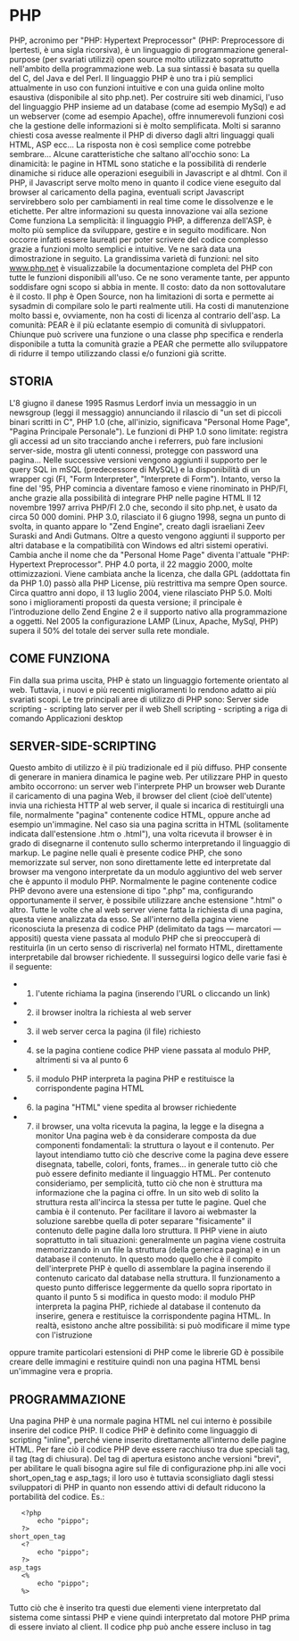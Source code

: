 # PHP

PHP, acronimo per "PHP: Hypertext Preprocessor" (PHP: Preprocessore di Ipertesti, è una sigla ricorsiva), è un linguaggio di programmazione general-purpose (per svariati utilizzi) open source molto utilizzato soprattutto nell'ambito della programmazione web. La sua sintassi è basata su quella del C, del Java e del Perl.
Il linguaggio PHP è uno tra i più semplici attualmente in uso con funzioni intuitive e con una guida online molto esaustiva (disponibile al sito php.net). Per costruire siti web dinamici, l'uso del linguaggio PHP insieme ad un database (come ad esempio MySql) e ad un webserver (come ad esempio Apache), offre innumerevoli funzioni così che la gestione delle informazioni si è molto semplificata.
Molti si saranno chiesti cosa avesse realmente il PHP di diverso dagli altri linguaggi quali HTML, ASP ecc... La risposta non è così semplice come potrebbe sembrare...
Alcune caratteristiche che saltano all'occhio sono:
La dinamicità: le pagine in HTML sono statiche e la possibilità di renderle dinamiche si riduce alle operazioni eseguibili in Javascript e al dhtml. Con il PHP, il Javascript serve molto meno in quanto il codice viene eseguito dal browser al caricamento della pagina, eventuali script Javascript servirebbero solo per cambiamenti in real time come le dissolvenze e le etichette. Per altre informazioni su questa innovazione vai alla sezione Come funziona 
La semplicità: il linguaggio PHP, a differenza dell'ASP, è molto più semplice da sviluppare, gestire e in seguito modificare. Non occorre infatti essere laureati per poter scrivere del codice complesso grazie a funzioni molto semplici e intuitive. Ve ne sarà data una dimostrazione in seguito. 
La grandissima varietà di funzioni: nel sito www.php.net è visualizzabile la documentazione completa del PHP con tutte le funzioni disponibili all'uso. Ce ne sono veramente tante, per appunto soddisfare ogni scopo si abbia in mente. 
Il costo: dato da non sottovalutare è il costo. Il php è Open Source, non ha limitazioni di sorta e permette ai sysadmin di compilare solo le parti realmente utili. Ha costi di manutenzione molto bassi e, ovviamente, non ha costi di licenza al contrario dell'asp. 
La comunità: PEAR è il più eclatante esempio di comunità di sivluppatori. Chiunque può scrivere una funzione o una classe php specifica e renderla disponibile a tutta la comunità grazie a PEAR che permette allo sviluppatore di ridurre il tempo utilizzando classi e/o funzioni già scritte. 

## STORIA
L'8 giugno il danese 1995 Rasmus Lerdorf invia un messaggio in un newsgroup (leggi il messaggio) annunciando il rilascio di "un set di piccoli binari scritti in C", PHP 1.0 (che, all'inizio, significava "Personal Home Page", "Pagina Principale Personale"). Le funzioni di PHP 1.0 sono limitate: registra gli accessi ad un sito tracciando anche i referrers, può fare inclusioni server-side, mostra gli utenti connessi, protegge con password una pagina...
Nelle successive versioni vengono aggiunti il supporto per le query SQL in mSQL (predecessore di MySQL) e la disponibilità di un wrapper cgi (FI, "Form Interpreter", "Interprete di Form"). Intanto, verso la fine del '95, PHP comincia a diventare famoso e viene rinominato in PHP/FI, anche grazie alla possibilità di integrare PHP nelle pagine HTML
Il 12 novembre 1997 arriva PHP/FI 2.0 che, secondo il sito php.net, è usato da circa 50 000 domini.
PHP 3.0, rilasciato il 6 giugno 1998, segna un punto di svolta, in quanto appare lo "Zend Engine", creato dagli israeliani Zeev Suraski and Andi Gutmans. Oltre a questo vengono aggiunti il supporto per altri database e la compatibilità con Windows ed altri sistemi operativi. Cambia anche il nome che da "Personal Home Page" diventa l'attuale "PHP: Hypertext Preprocessor".
PHP 4.0 porta, il 22 maggio 2000, molte ottimizzazioni. Viene cambiata anche la licenza, che dalla GPL (addottata fin da PHP 1.0) passò alla PHP License, più restrittiva ma sempre Open source.
Circa quattro anni dopo, il 13 luglio 2004, viene rilasciato PHP 5.0. Molti sono i miglioramenti proposti da questa versione; il principale è l'introduzione dello Zend Engine 2 e il supporto nativo alla programmazione a oggetti.
Nel 2005 la configurazione LAMP (Linux, Apache, MySql, PHP) supera il 50% del totale dei server sulla rete mondiale. 


## COME FUNZIONA

Fin dalla sua prima uscita, PHP è stato un linguaggio fortemente orientato al web. Tuttavia, i nuovi e più recenti miglioramenti lo rendono adatto ai più svariati scopi. Le tre principali aree di utilizzo di PHP sono:
Server side scripting - scripting lato server per il web 
Shell scripting - scripting a riga di comando 
Applicazioni desktop 

## SERVER-SIDE-SCRIPTING

Questo ambito di utilizzo è il più tradizionale ed il più diffuso. PHP consente di generare in maniera dinamica le pagine web. Per utilizzare PHP in questo ambito occorrono:
un server web 
l'interprete PHP 
un browser web 
Durante il caricamento di una pagina Web, il browser del client (cioè dell'utente) invia una richiesta HTTP al web server, il quale si incarica di restituirgli una file, normalmente "pagina" contenente codice HTML, oppure anche ad esempio un'immagine.
Nel caso sia una pagina scritta in HTML (solitamente indicata dall'estensione .htm o .html"), una volta ricevuta il browser è in grado di disegnarne il contenuto sullo schermo interpretando il linguaggio di markup.
Le pagine nelle quali è presente codice PHP, che sono memorizzate sul server, non sono direttamente lette ed interpretate dal browser ma vengono interpretate da un modulo aggiuntivo del web server che è appunto il modulo PHP.
Normalmente le pagine contenente codice PHP devono avere una estensione di tipo ".php" ma, configurando opportunamente il server, è possibile utilizzare anche estensione ".html" o altro.
Tutte le volte che al web server viene fatta la richiesta di una pagina, questa viene analizzata da esso. Se all'interno della pagina viene riconosciuta la presenza di codice PHP (delimitato da tags — marcatori — appositi) questa viene passata al modulo PHP che si preoccuperà di restituirla (in un certo senso di riscriverla) nel formato HTML, direttamente interpretabile dal browser richiedente.
Il susseguirsi logico delle varie fasi è il seguente:
* 1. l'utente richiama la pagina (inserendo l'URL o cliccando un link) 
* 2. il browser inoltra la richiesta al web server 
* 3. il web server cerca la pagina (il file) richiesto 
* 4. se la pagina contiene codice PHP viene passata al modulo PHP, altrimenti si va al punto 6 
* 5. il modulo PHP interpreta la pagina PHP e restituisce la corrispondente pagina HTML 
* 6. la pagina "HTML" viene spedita al browser richiedente 
* 7. il browser, una volta ricevuta la pagina, la legge e la disegna a monitor 
Una pagina web è da considerare composta da due componenti fondamentali: la struttura o layout e il contenuto. Per layout intendiamo tutto ciò che descrive come la pagina deve essere disegnata, tabelle, colori, fonts, frames... in generale tutto ciò che può essere definito mediante il linguaggio HTML. Per contenuto consideriamo, per semplicità, tutto ciò che non è struttura ma informazione che la pagina ci offre. In un sito web di solito la struttura resta all'incirca la stessa per tutte le pagine. Quel che cambia è il contenuto.
Per facilitare il lavoro ai webmaster la soluzione sarebbe quella di poter separare "fisicamente" il contenuto delle pagine dalla loro struttura. Il PHP viene in aiuto soprattutto in tali situazioni: generalmente un pagina viene costruita memorizzando in un file la struttura (della generica pagina) e in un database il contenuto. In questo modo quello che è il compito dell'interprete PHP è quello di assemblare la pagina inserendo il contenuto caricato dal database nella struttura.
Il funzionamento a questo punto differisce leggermente da quello sopra riportato in quanto il punto 5 si modifica in questo modo:
il modulo PHP interpreta la pagina PHP, richiede al database il contenuto da inserire, genera e restituisce la corrispondente pagina HTML. 
In realtà, esistono anche altre possibilità: si può modificare il mime type con l'istruzione
<?php Header("Content-type: Linguaggio contenuto"); ?>
oppure tramite particolari estensioni di PHP come le librerie GD è possibile creare delle immagini e restituire quindi non una pagina HTML bensì un'immagine vera e propria.



## PROGRAMMAZIONE

Una pagina PHP è una normale pagina HTML nel cui interno è possibile inserire del codice PHP.
Il codice PHP è definito come linguaggio di scripting "inline", perché viene inserito direttamente all'interno delle pagine HTML. Per fare ciò il codice PHP deve essere racchiuso tra due speciali tag, il tag <?php (tag di apertura) e il tag ?> (tag di chiusura). Del tag di apertura esistono anche versioni "brevi", per abilitare le quali bisogna agire sul file di configurazione php.ini alle voci short_open_tag e asp_tags; il loro uso è tuttavia sconsigliato dagli stessi sviluppatori di PHP in quanto non essendo attivi di default riducono la portabilità del codice.
Es.:
```
   <?php
       echo "pippo";
   ?>
short_open_tag
   <?
       echo "pippo";
   ?>
asp_tags
   <%
       echo "pippo";
   %>

```
Tutto ciò che è inserito tra questi due elementi viene interpretato dal sistema come sintassi PHP e viene quindi interpretato dal motore PHP prima di essere inviato al client.
Il codice php può anche essere incluso in tag <script>, ad esempio
```
  <script language="php">
       echo "pippo";
  </script>

```

Ecco un esempio pratico per inviare un output di testo:
<?php echo " Testo da stampare "; ?>
Oltre al comando echo esiste anche però il comando print:
<?php print " Testo da stampare "; ?>
Questi due comandi hanno la stessa funzione, ma sono però differenti per un particolare, spesso trascurabile: a differenza di echo, print non può accettare più di un argomento.
Non si tratta, tuttavia, di funzioni, ma di strutture basilari del linguaggio. Possono, dunque, essere scritte con o senza parentesi:
```
 echo("Hello World");

```
produce lo stesso risultato di
echo "Hello World";
Si noti che alla fine dell'istruzione, questa viene dichiarata conclusa attraverso un punto e virgola. In mancanza di questo, il parser PHP restituirà un errore alla riga successiva.

echo presenta inoltre una sintassi abbreviata che deve seguire immediatamente un tag di apertura PHP e funziona solo se la direttiva short_open_tag del php.ini è impostata su On. Ad esempio:
La variabile n vale <?=$n?>
Ecco un semplice applicativo PHP che stamperà sullo schermo la frase: Hello world:
<?php
  echo "<p>Hello world</p>";
?>
In questo esempio l'istruzione echo produrrà come output la stringa in linguaggio HTML
 <p>Hello world</p>
che verrà inviata al browser e quindi interpretata visivamente come un paragrafo contenente le parole Hello world

ll'interno dei tag <?php e ?> è possibile inserire dei commenti al codice, ovvero porzioni di testo opportunamente marcate che verranno ignorate dal motore PHP durante il parsing degli script.
Un commento ha una doppia valenza:
1. può servire per non eseguire una parte di codice che però potrebbe essere necessario riprendere successivamente (ad esempio per dei test); 
2. rende più leggibile il sorgente da parte di altri utenti che eventualmente debbano variare lo script PHP (utile soprattutto nei casi di collaborazione). 
PHP supporta i commenti sia stile C che stile shell (Perl).
Il commento a linea singola quindi viene pertanto interpretato sia con // che con # anteposti alla parte di scripting da commentare.
```
echo "questa riga viene eseguta";
// echo "pippo";
# echo "pluto";
echo "anche questa"; //questo codice è ignorato echo ("anche questo")
```
In questo caso non verranno eseguite la seconda e la terza riga e la seconda parte della quarta (dal commento in poi).


È importante sottolineare che se i caratteri di commento non sono posti a inizio riga commentano solo tutto quello che si trova sulla stessa riga a destra del commento; pertanto occorre stare attenti alla sintassi per non incappare in errori. Ad esempio è corretto:
<?php 
    echo "pippo"; // Scrivo pippo 
?>
Ma attenti a scrivere:
    <?php echo "pippo"; // Scrivo pippo ?>
In apparenza questi due esempi potrebbero sembrare uguali ma nel secondo caso la chiusura del tag PHP è posta sulla stessa riga a destra del commento, pertanto il linguaggio non interpreterà la chiusura del tag <?php e segnalerà un errore di sintassi.
È possibile commentare anche più di una riga di codice per volta utilizzando /* testo */. Tutto quello che si trova tra /* e */ risulta essere un commento.
echo "questo viene eseguito"; /*  
Linea 1 di commento
Linea 2   di commento
*/
echo /* "questo no" */ "anche questo" ;
Occorre fare attenzione nel non annidare i commenti di stile C, situazione che si presenta quando si commentano larghi blocchi di codice.
     /*
     echo 'Questo è il primo commento'; /* Questo commento dà errore */
     */
Tutta la parte in grassetto rappresenta un unico commento per cui */ nella riga successiva genererà un errore 



Possiamo pensare ad una variabile come una scatola nella quale immagazzinare le informazioni e da cui possiamo ottenerle quando è necessario.

Indice
1 Lavorare con le variabili 
1.1 Variabili per valore e per riferimento 
1.2 Costanti 
2 Tipi di dati 
2.1 Calcolo multibase 
2.2 Stringhe 
Lavorare con le variabili
In PHP le variabili sono identificate dal simbolo $ che precede il nome della variabile stessa. È necessario tuttavia che il primo carattere dopo il $ non sia un numero o un carattere speciale, ma sia una lettera o un carattere underscore (_).
Molti linguaggi di programmazione richiedono che le variabili usate nel corso del programma siano dichiarate. Il linguaggio PHP è un linguaggio chiamato a tipizzazione debole , che significa invece che non richiede alcuna dichiarazione di variabile: per il motore PHP, infatti, una variabile è tale dalla prima riga nella quale se ne fa uso.
L'istruzione fondamentale che è possibile eseguire con una variabile è l'assegnazione, che imposta (assegna) il valore contenuto dalla variabile. La sintassi è
$nome_var = valore
dove valore è un'espressione valida per PHP (per espressione si intende una sequenza di dati, operatori e/o variabili che restituisca un valore). Sono ad esempio espressioni
3 //restituisce 3
3 + $var //restituisce il valore di $var sommato di 3.
Per fare riferimento ad una variabile e al suo valore sarà necessario semplicemente riferirsi al nome; si noti che PHP è case-sensitive, quindi $var e $Var sono due variabili differenti. Questo script, ad esempio, stampa il valore di una variabile:
<?php
 $variabile = "valore della variabile";
 echo "$variabile";
?>
Da notare che l'istruzione echo non stampa $variabile ma il valore della variabile $variabile; sarebbe equivalente scrivere
echo $variabile;
Un'istruzione, invece, come
echo '$variabile';
stamperebbe $variabile (si notino gli apici e non le virgolette doppie).
- Variabili per valore e per riferimento
Le variabili PHP sono solitamente passate per valore: quando una variabile viene assegnata ad un'altra in realtà viene assegnato ad una variabile una copia del valore dell'altra, ma le due variabili identificano comunque due celle di memoria differenti. Ad esempio:
$var1 = 3;
$var2 = $var1 //ora $var2 contiene il valore 3
$var2 = 4 //in questo caso non cambia il valore di $var1 ma solo quello di $var2
Talvolta, soprattutto per quanto riguarda l'uso di funzioni, è comodo aver due variabili che puntino alla stessa cella di memoria. Per fare ciò si assegnano le variabili per riferimento usando la sintassi:
$var1 = &$var2
Ad esempio
$var1 = 3;
$var2 = '''&'''$var1 //ora $var2 e $var1 puntano alla stessa cella di memoria
$var2 = 4 //ora $var1 e $var2 contengono entrambe il valore 4
- Costanti
Può essere comodo durante la programmazione definire valori costanti riutilizzabili nel codice. La differenza sostanziale tra costanti e varibili sta nel fatto che le prime, a differenza delle seconde, non possono essere modificate. Per definire una costante si usa la sintassi:
define("nome_costante", valore);
e per richiamarle si usa semplicemente il loro nome:
echo nome_costante;
Esistono alcune costanti predefinite, che sono valide cioè in tutti gli script:
__FILE__: restituisce il percorso completo e il nome del file (ad esempio /var/www/html/index.php su sistemi Linux) 
__LINE__: restituisce il numero di riga in cui si trova la costante 
__FUNCTION__ e __CLASS__: restituiscono rispettivamente il nome della funzione e della classe in cui la costante è richiamata. 
- Tipi di dati
PHP è a tipizzazione debole anche perché converte automaticamente il tipo di dati contenuto nella variabile a seconda del contesto (questo è importante quando si usano gli operatori).
Nonostante ciò, il concetto di tipo di dato esiste in PHP: ogni variabile è di un determinato tipo a seconda del valore che contiene in quel momento. Principalmente i tipi di dato sono:
Nome
Descrizione
Esempio
Numero intero (int) o a virgola mobile (float)
un numero razionale o intero
$a = 3; $b = -12.5;
Stringa (string)
sequenza alfanumerica (testo); durante l'assegnazione deve essere delimitata da due virgolette (") o apici (').
$a = "testo"; $b = '"I promessi sposi" è un romanzo di A. Manzoni';
Booleano (boolean)
può assumere solo i valori true (vero) o false (falso)
$a = true; $b = (3 == 5);
Array
tipo di dato complesso, verrà trattato più avanti
Null
indica l'assenza di un valore; serve soprattutto ad annullare una variabile
$a = null;
Di fronte a diversi tipi di dato, il motore PHP può trovarsi in diverse situazioni e si comporta in maniere differenti:
se si aspetta un valore numerico intero e viene fornito un numero a virgola mobile PHP tronca la parte decimale, restituendo solo la parte intera 
se si aspetta un valore numerico e viene fornita una stringa, PHP elimina spazi e lettere di troppo utilizzando soltanto i numeri contenuti in tale stringa 
se si aspetta un valore numerico e viene fornito un valore booleano viene restituito 1 se il valore è TRUE, 0 se il valore è FALSE 
se si aspetta un numero e viene fornito un array restituisce un numero pari al numero di elementi contenuti dall'array 
se si aspetta una stringa e viene fornito un numero questo viene convertito in una stringa contentente esattamente il numero stesso 
se si aspetta un valore stringa e viene fornito un valore booleano viene restituito 1 se il valore è TRUE, una stringa vuota se è FALSE 
se si aspetta una stringa e viene fornito un array restituisce una stringa contenente il valore array 
se si aspetta un valore booleano e viene fornito un numero PHP restituisce FALSE se il numero è uguale a 0, TRUE se è il numero è diverso da 0 (di solito 1) 
se si aspetta un valore booleano e viene fornita una stringa PHP restituisce FALSE se la stringa è vuota o contiene il valore 0; restituisce TRUE negli altri casi 
se si aspetta un valore booleano e viene fornita un array PHP restituisce FALSE se l'array è vuoto , TRUE negli altri casi 
il valore null viene trattato come un valore booleano FALSE 
Esistono tuttavia numerose funzioni di conversione per trasformare un tipo di dato in un altro, che consistono nell'anteporre all'espressione in questione il nome del tipo di dato che si vuole ottenere tra parentesi. Ad esempio:
(int)(3.45 + 7.3)
restituisce 10, in quanto viene convertito un numero float in un intero secondo le regole di conversione. Allo stesso modo
(boolean)("questa è un'espressione stringa")
restituisce TRUE
- Calcolo multibase
Oltre al sistema decimale, PHP può lavorare con i sistemi di numerazione in base otto e sedici. Per inizializzare una variabile in base otto, il numero deve iniziare con uno 0 (es 01247); i numeri in base sedici devono invece iniziare con 0x (es 0xf56b).
- Stringhe
Meritano particolare attenzione le stringhe, soprattutto nell'analisi dei caratteri di commutazioni.
Una stringa in PHP deve essere delimitata da apici o da apici doppi; bisogna tuttavia chiudere una stringa con la stessa modalità con cui si è aperta:
"Questa non è una stringa valida'
'Questa lo è'
Può essere necessario in alcuni casi usare carattere particolari; ad esempio può essere necessario inserire un apice in una stringa delimitata da apici singoli. In questo caso si usano i caratteri di commutazione (o sequenze di escape). I principali sono:
\'
Singolo apice (necessario solo se la stringa è racchiusa da apici singoli)
\"
Doppio apice (necessario solo se la stringa è racchiusa da apici doppi)
\\
Backslash
\n
New line (ritorno a capo)
\r
Ritorno del carrello
\t
Tabulazione orizzontale
\v
Tabulazione verticale (disponibile nelle versioni di PHP superiori alla 5.2.5)
\f
form feed (disponibile nelle versioni di PHP superiori alla 5.2.5)
\$
Segno del dollaro
\x00 - \xFF
Carattere esadecimale
Nota: nel caso di stringhe racchiuse da apici singoli l'unica sequenza di escape ammessa è la prima (\') 

Nel linguaggio PHP affianco ai classici operatori matematici, booleani e logici sono disponibili anche gli operatori unari di incremento e decremento e un operatore ternario. Gli operatori principali sono:
matematici (restituiscono e richiedono valori numerici) 
+ somma algebrica 
- sottrazione o negazione del numero 
* Moltiplicazione 
/ divisione 
% modulo (resto della divisione intera) 
stringa (restituiscono una stringa) 
. (punto) concatena due stringhe 
Gli operatori visti finora hanno inoltre una sintassi particolare nel caso di espressioni come ad esempio
$a = $a + 3;
$b = $b.' stringa';
Queste espressioni, infatti, nelle quali compare la stessa variabile ambo sia a destra che a sinistra dell'uguale, possono essere riassunte in
$a += 3;
$b .= ' stringa';
booleani o di confronto (restituiscono un valore boolean) 
=== identicamente uguale (anche del medesimo tipo) 
== uguale a 
!= diverso da 
> maggiore di 
< minore di 
=> maggiore o uguale a 
<= minore o uguale a 
logici (restituiscono e operano su boolean) 
! corrisponde alla negazione logica ed è un operatore unario (necessita di un solo operando). Restituisce false se l'operando è true, true se viceversa. 
and o && corrisponde alla congiunzione logica (et). Restituisce true solo se entrambi gli operandi sono veri. 
or o || corrisponde disgiunzione inclusiva logica (vel). Restituisce true anche se uno sole degli operandi è vero. 
xor corrisponde alla disgiunzione esclusiva logica (out). Restituisce true solo se uno dei due valori è true e l'altro è false; 
due operatori molto importanti e comodi in PHP sono gli operatori chiamati di incremento e di decremento ++ e --, che restituiscono un valore numerico e aumentano o diminuiscono il valore della variabile di una unità. È più facile capire il loro funzionamento con un esempio: 
$v1 = $v2++; //assegna a $v1 il valore di $v2 e poi incrementa $v2 di 1
$v1 = $v2-- //assegna a $v1 il valore di $v2 e poi decrementa $v2 di 1
$v1 = ++$v2; //incrementa $v2 di 1 e poi assegna a $v1 il valore di $v2 
$v1 = --$v2 //decrementa $v2 di 1 e poi assegna a $v1 il valore di $v2 
un altro operatore molto comodo in PHP è l'operatore ternario ? : la cui sintassi è 
condizione ? espr1 : espr2
Quando il motore PHP legge questo operatore valuta il valore di condizione: se è vera, restituisce il valore espr1, altrimenti il valore espr2. Un esempio potrebbe rendere più chiaro il tutto:
$var = ($a > $b ? 'a maggiore di b' : 'a minore di b');
Il valore di $var sarà quindi dipendente dal valore booleano dell'espressione a > $b
L'operatore ternario può essere usato anche per determinare il valore di un parametro da passare ad una funzione.
Ad esempio:
function prova( $valore ) {
   echo $valore;
} 

prova( true  ? "prova 1 " : "prova 2" );
prova( false ? "prova 1 " : "prova 2" );
Il codice sopra riportato darà come output:
prova 1 prova 2
Gli array (o vettori) sono delle strutture dati complesse che risultano molto comode per la codifica di particolari algoritmi.
Possiamo pensare agli array come a delle liste di elementi nelle quali ciascun elemento ha un valore e un indice (o chiave) numerico o alfanumerico che lo identifica nella lista.
Gli array possono essere semplici o associativi: nel primo caso ciascun elemento della lista è identificato unicamente da un indice numerico; nel secondo caso ogni valore ha un indice numerico e uno alfanumerico, che può quindi memorizzare altri dati particolari.
In PHP non esistono matrici multidimensionali ma queste possono essere emulate creando strutture (anche molto complesse) con array di array, dal momento che ciascun elemento di un array può a sua volta essere un array:
$valore = array();
$riga = 2;
$colonna = 3;
$nome = 'Pippo';
 
$valore[$riga][$colonna][$nome] = 10;
Per inizializzare una variabile come array occorre dichiarare la variabile come tale e si utilizza la seguente notazione:
$array = array();
Per fare riferimento ad un elemento dell'array si usa la sintassi
$array[indice]
dove indice è un numero oppure, come spiegato sopra, una chiave alfanumerica.
Per aggiungere all'array un elemento con un indice n è sufficiente fare riferimento all'elemento stesso, come nell'esempio seguente:
$array = array();
$array[n] = "prova";
Per inserire automaticamente un elemento alla fine della lista si usa invece la sintassi
$array[] = valore;
L'indice assegnato così all'elemento appena inserito è pari all'elemento maggiore incrementato di uno. Se l'array è vuoto, viene assegnato indice 0.
$array = array();
$array[] = "prova1";
$array[] = "prova2";
$array[] = "prova3";
 
echo $array[0];
echo $array[1];
echo $array[2];
Questo semplice spezzone di codice restituirà
prova1prova2prova3
Se vogliamo indicare la posizione in cui inserirlo, oppure la chiave a cui dovrà essere associato, dovremo inserire il valore usando la sintassi seguente:
$array = array();
$array[1] = "prova 1";
$array["prova"] = "prova 2";
Ovviamente se un elemento è già presente a tale indice o chiave questo verrà sovrascritto.
È possibile assegnare dei valori all'array già in fase di dichiarazione, passandoli come parametri alla funzione array() che si occupa appunto di creare un nuovo array.
$array = array( "prova1", "prova2", "prova3" );
echo $array[0];
echo $array[1];
echo $array[2];
Questo spezzone di codice restituirà
prova1prova2prova3
proprio come nell'esempio fatto sopra.

Indice
[nascondi]
1 Funzioni utili 
1.1 print_r 
1.2 count 
1.3 implode ed explode 
1.4 foreach 
1.5 Altre funzioni 
//<![CDATA[
if (window.showTocToggle) { var tocShowText = "mostra"; var tocHideText = "nascondi"; showTocToggle(); } 
//]]>- Funzioni utili
- print_r
print_r è una funzione molto utile in php, non solo per gli array, ma anche per molti altri tipi di oggetto. Nel caso degli array, comunque, è funzionale perché consente di stampare il contenuto degli stessi in modo molto utile per eseguire, ad esempio, un veloce debug.
Ad esempio
$array = array( 100, 200, 300 );
print_r( $array );
restituirà il seguente output:
array(
   [0] => 100,
   [1] => 200,
   [2] => 300
 )
- count
La funzione count, come suggerisce il nome, restituisce il numero di elementi contenuti nell'array.
$array = array( 1, 2, 3, 4 );
echo count( $array );
avrà come output
4
- implode ed explode
Queste due funzioni lavorano con le stringhe e gli array. La sintassi è:
implode (collante, array)
explode (delimitatore, stringa)
La prima restituisce una stringa ottenuta concatenando in ordine tutti gli elementi di array inframezzandoli dalla stringa collante.
La seconda restituisce un array ottenuto separando stringa utilizzando delimitatore come separatore.
Ad esempio:
$arr = array('a','b','c');
$stringa = implode(":", $arr); //restituisce a:b:c
- foreach
Questa non è proprio una funzione, ma una struttura di controllo. Funziona così:
$arr = array('a','b','c');
foreach($arr as $variabile_chiave=>$variabile_contenuto)
{
 // istruzioni
}
Esempio:
$arr = array('a','b','c');
foreach($arr as $valore)
{
 echo $valore;
}
oppure, se si vuole visualizzare anche la chiave dell'array si fà così:
$arr = array('a'=>'lettera 1','b'=>'lettera 2','c'=>'lettera 3');
foreach($arr as $key=>$valore)
{
 echo "La chiave dell'array ".$key." è uguale a ".$valore.".<br>";
}
Il primo esempio restituirà abc, il secondo La chiave dell'array a è uguale a lettera 1.
La chiave dell'array b è uguale a lettera 2.
La chiave dell'array c è uguale a lettera 3.

CONDIZIONI

La condizione, o selezione, è una struttura che permette di eseguire istruzioni differenti in base ad una condizione indicata all'inizio.
- Selezione binaria
La selezione binaria consente in una scelta tra due possibilità: vero o falso.
Questo tipo di selezione si basa sul valore booleano di un'espressione indicata all'inizio della struttura ed esegue il primo blocco indicato se la condizione è vera, altrimenti esegue l'eventuale secondo blocco.
In PHP questa condizione si accede tramite il costrutto if... then... else che funzionano esattamente come nel linguaggio C, con l'unica differenza che else if si scrive tutto attaccato: elseif. Ad esempio:
<?php
$x = 10;
$y = 10;
if ($x == $y) {
 print "\$x e' uguale a \$y: $x\n";
}
elseif ($x > $y) {
 print "\$x e' maggiore di \$y: $x > $y\n";
}
else {
 print "\$x e' minore di \$y: $x < $y\n";
}
?>
Il risultato sarà:
$x e' uguale a $y: 10
- Selezione multipla
La selezione multipla consiste in una scelta tra due o più possibilità in base al valore di una espressione valutata inzialmente; si esprime con il costrutto switch... case, che funziona esattamente come nel linguaggio C.
Il costrutto esegue il confronto dell'espressione passata a switch con tutti i valori case ed il confronto si interrompe quando viene incontrata l'istruzione break.
<?php
$x = 5;
switch ($x) {
 case 0:
  print "\$x e' uguale a 0\n";
  break;
 case 1:
  print "\$x e' uguale a 1\n";
  break;
 case 2:
  print "\$x e' uguale a 2\n";
  break;
 case 3:
 case 4:
  print "\$x e' uguale a 3 oppure a 4\n";
  break;
 default:
  print "\$x e' minore di 0 o maggiore di 4\n";
  break;
}
?>
Il risultato sarà:
$x e' minore di 0 o maggiore di 4
CICLO


Il ciclo (o iterazione) è una struttura di controllo (come la selezione) che permette l'esecuzione di una sequenza di una o più istruzioni fino al verificarsi di una data condizione.
In PHP, questi vengono gestiti esattamente come nel linguaggio C. Vedi C/Blocchi e funzioni/Cicli.
Un tipo particolare di ciclo, non presente in C e nei linguaggi derivati, è il ciclo foreach, che si presta ad essere usato in molte situazioni.
La sintassi tipica dell'istruzione è questa:
foreach( $variabile_su_cui_iterare as $valore ) {
    istruzioni
}
Tipicamente $variabile_su_cui_iterare è un array. In questo caso il ciclo scorrerà tutti gli elementi dell'array, assegnando di volta in volta il loro valore alla variabile $valore, che potrà essere usata all'interno del corpo del ciclo.
Se dovesse essere necessario, per qualche ragione, conoscere anche la chiave dell'array a cui tale oggetto è associato, è possibile usare la sintassi
foreach( $variabile_su_cui_iterare as $chiave=>$valore ) { 
    ''istruzioni''
}
Anche se foreach è tipicamente usato per scorrere tutti gli elementi di un array può essere usato anche per scorrere tutti membri pubblici, o comunque accessibili, di una classe. 



FUNZIONI

Una funzione è un blocco di codice che può richiedere uno o più parametri in ingresso e può fornire un valore di uscita.
PHP mette a disposizione numerose funzioni predefinite, di cui non si ha sottomano il codice ma risultano molto utili o talvolta indispensabili nella programmazione delle nostre applicazioni server.
In PHP la maggior parte delle funzioni restituisce un valore anche quando ciò potrebbe non essere ovvio: spesso, ad esempio, le funzioni restituiscono un valore boolean che indica l'esito della sua esecuzione.
Questo elenco mostra solo le principali funzioni che vi capiterà di utilizzare programmando in PHP. Per l'elenco completo, consulta le referenze ufficiali di PHP

1 Usare le funzioni 
2 Funzioni di stringa 
3 Funzioni numeriche 
4 Funzioni per data e ora 
5 Altre funzioni utili 
//<![CDATA[
if (window.showTocToggle) { var tocShowText = "mostra"; var tocHideText = "nascondi"; showTocToggle(); } 
//]]>- Usare le funzioni
Per utilizzare una funzione non bisogna fare altro che richiamarla (o invocarla). Se esiste ad esempio una funzione abs sarà sufficiente usarla in questa maniera:
$a = abs($b);
$c = 4 * abs(-65);
Nel momento in cui ci riferiamo alla funzione si dice che la stiamo appunto richiamando.
- Funzioni di stringa
strlen 
 strlen(stringa)
Restituisce il numero di caratteri di una stringa 
strstr 
strstr(stringa1, stringa2)
Restituisce la parte di stringa1 che si trova dopo la prima occorrenza di stringa2 in stringa1. Se non viene trovata alcuna occorrenza, la funzione restituisce false. Ad esempio: 
 strstr("it.wikibooks.org", ".")
restituisce ".wikibooks.org" 
strpos 
strpos(stringa1, stringa2)
Restituisce la posizione della prima istanza di stringa2 in stringa1. Si noti che il conteggio dei caratteri avviene a partire da 0. Ad esempio: 
strpos("it.wikibooks.org", ".")
restituisce 2. Se si vuole cercare il carattere successivo si può usare questo metodo: 
strpos(strstr("it.wikibooks.org", "."), ".")
chr e ord 
chr(numero)
ord(carattere)
Queste due funzioni restituiscono rispettivamente il carattere corrispondente al carattere numero nella tabella ASCII e la posizioni di carattere sempre nella tabella ASCII. Le due funzioni sono complementari. 
- Funzioni numeriche
abs 
abs(numero)
Restituisce il valore assoluto di numero 
pi 
pi()
Restituisce un valore approssimato di Pi greco 
pow 
 pow (base, esponente)
Restituisce base elevato alla esponente. L'esponte fornito deve essere positivo 
rand 
 rand(min, max)
Restituisce un numero casuale compreso tra min e max (inclusi) 
round, ceil, floor 
round(numero, n)
ceil(numero)
floor(numero)
Restituiscono il valore di numero arrotondato rispettivamente di n posizioni decimali, all'unità per eccesso e all'unità per difetto 
number_format 
number_format(numero, n, sep_decimali, sep_migliaia)
Restituisce una stringa contenente un valore formattato di numero in base ai parametri passati. Accetta uno, due o quattro parametri.
Se ne viene passato solo uno, viene restituito il numero senza decimali usando la virgola come separatore di migliaia
Se vengono passati due parametri, viene restituito il numero formattato con n cifre decimali, usando il punto come separatore decimale e una virgola come separatore di migliaia.
Se sono passati tutti i parametri, viene restituito il numero con n cifre decimali, usando sep_decimali come separatore decimale e sep_migliaia come separatore di migliaia. 
base_convert 
base_convert(numero, da_base, a_base)
Converte una stringa contente numero espresso nella base da_base in una stringa contente il corrispondente nella base a_base. Ad esempio:
base_convert('f',16,10);
restituisce 15. 
- Funzioni per data e ora
time 
time()
La principale funzione di data-ora è time che restituisce l'ora corrente del server in formato Unix Timestamp. Il formato Unix Timestamp indica il numero di secondi passati dalla cosidetta Unix Epoch (1 gennaio 1970 alle ore 00:00:00 GMT) ed è usato da PHP per gestire le date. 
date 
date(formato, ora)
Una volta ottenuto un valore di data valido (ad esempio tramite la funzione time o da un database MySql) è possibile formattarlo usando la funzione date che accetta un parametro obbligatorio, la stringa formato, e un parametro facoltativo ora che specifica la marcatura temporale da formattare e restituisce una stringa. 
Per formattare una data può essere comodo usare le costanti predefinite di PHP per la formattazione delle date come DATE_COOKIE, che formatta le date secondo il metodo usato nei cookie HTML (es. Monday, 15-Aug-05 15:52:01 UTC) (si veda qui· l'elenco completo) 
Per ottenere un formato personalizzato, nella stringa è possibile inserire i seguenti parametri (si ricorda che l'output può variare in base alle impostazioni di lingua del server): 
Carattere
Descrizione
Esempio
Giorni
d
Giorno del mese, senza zeri aggiuntivi
1 - 31
j
Giorno del mese, con zeri aggiuntivi
01 - 31
D
Giorno della settimana in formato breve (tre lettere)
Mon - Sat
l (L minuscola)
Giorno della settimana in formato completo
Monday - Saturday
S
Suffisso del giorno del mese per i numeri ordinali inglesi (funziona bene insieme a d)
st, nd, rd, th
Mesi
n
Numero del mese, senza zeri aggiuntivi
1 - 12
m
Numero del mese, con zeri aggiuntivi
01 - 12
F
Nome del mese completo
January - December
Anni
y
Numero dell'anno in due cifre
92, 01
Y
Numero dell'anno in quattro cifre
1992, 2001
L
Restituisce "1" se l'anno è bisestile, "0" altrimenti

Ore
g / G
Ora in formato 12/24 ore, senza zeri aggiuntivi
1 - 12, 0 - 23
h / H
Ora in formato 12/24 ore, con zeri aggiuntivi
01 - 12, 00 - 23
i / s
Minuti/secondi, con zeri aggiuntivi
00 - 59
Altro
U
Secondi dalla Unix Epoch (come time)

È possibile ottenere inoltre qui l'elenco completo. I valori non predefiniti saranno usati tali quali; è possibile inoltre evitare i caratteri speciali siano valutati è possibile usare il carattere di commutazione "\" davanti alla lettera. In questo caso si faccia però attenzion a commutare il carattere "\" nel caso le sequenze non corrispondano ad altri caratteri di commutazione. Ad esempio: 
date("l \\t\h\e jS") //è necessario commutare "\" perché \t è la tabulazione
restituisce, ad esempio, Sunday the 29th. 
mktime 
mktime(ore, minuti, secondi, mese, giorno, anno) </source>
Restituisce una data in un formato valido per PHP partendo dai valori passati come parametri. L'anno può essere espresso con 2 o 4 cifre.
L'uso di questa funzione permette di creare facilmente date da formattare. Ad esempio: 
echo(date("d F Y", mktime(0,0,0,30,07,1992));
restituisce 
30 luglio 1992
- Altre funzioni utili
include e include_once 
include(file)
include_once(file)
Queste due funzioni risultano molto utili nella programmazione di applicazione complesse, in quanto permettono di includere nella pagina PHP un altro file esterno.
Quando incontra queste funzioni, il motore PHP:
1. chiude i tag <?php ?> entrando quindi in modalità normale 
2. inserisce ed analizza il testo del file file; per inserire codice PHP sarà quindi necessario inserire nuovamente i tag <?php e ?> 
3. riapre il tag <?php 
In questo modo è possibile creare applicazione modulari inserendo nel file che verrà incluso le nostre funzioni personalizzate (che vedremo nel prossimo modulo.
Si faccià attenzione se si inserisce codice PHP nei file da includere a salvarli con estensione .php (soprattutto se contengono informazioni sensibili come password o dati personali) altrimenti un eventuale utente malintenzionati potrebbe leggerne il contenuto, in quanto il codice PHP non verrebbe prima letto dal server.
La funzione include_once si differenzia da include in quanto include il file solo se esso non è già stato incluso nella pagina.

FUNZIONI PERSONALIZZATE 
Definire una funzione
La definizione di una nuova funzione in PHP è la seguente:
 function nome_funzione ($arg1, $arg2, ...)  {
  //istruzioni
 }
Dove $arg1, $arg2 sono eventuali variabili che assumeranno i valori presi come parametri.
- Impostare un valore di ritorno
In una funzione personalizzata per impostare il valore restituito dalla funzione si usa l'istruzione return. La sua sintassi è
 return espr;
Quando il motore PHP incontra questa funzione restituisce il valore di espr e interrompe l'esecuzione del blocco della funzione tra parentesi.
Vediamo adesso un esempio che fa uso del comando return. Vogliamo realizzare un convertitore euro -> lire.
<?php
// 15 euro
$valuta = 15;
 
// definizione della funzione "converti"
function converti($euro)
{
    // effettuo la conversione
    $lire = $euro * 1936.27;
 
    // restituisco il valore calcolato
    return $lire;
}
 
// chiamo la funzione converti. Questa volta dobbiamo usare una
// variabile per raccogliere il valore restituito dalla funzione!
$vecchio_conio = converti($valuta);
echo "$valuta euro equivalgono a $vecchio_conio lire";
?>
Analizziamo la funzione "converti". Quando viene invocata riceve un parametro (la quantità di euro da convertire in lire) che viene memorizzata nella variabile $euro. La prima istruzione effettua la conversione vera e propria. Per far si che la funzione restituisca il risultato calcolato viene usato il comando return affiancato dalla variabile da restituire $lire.
Per utilizzare la funzione converti dovremo quindi specificare anche la variabile che raccoglierà il risultato restituito da tale funzione. Nel nostro esempio sarà la variabile $vecchio_conio a conservare tale valore.
Anche se il comando return è in grado di restituire una sola variabile è possibile far si che una funzione restituisca anche più di un valore attraverso un semplice espediente. E' sufficiente infatti impacchettare tutti i valori da restituire all'interno di un array e poi usare il comando return proprio con questo array.
- Usare i parametri
Una volta definita una funzione è possibile lavorare sui parametri indicati tra parentesi, che possono essere passati per valore o per riferimento, allo stesso modo con le variabili. Ad esempio:
 function prova (&$param1, $param2) {
  &$param1 = $param2 + 5;
 } 
 
 prova($var1, 3);
Dopo l'esecuzione della funzione la variabile $var1 conterrà così il valore 8. Si faccia ovviamente attenzione a passare come parametro una variabile e non un'espressione, perché altrimenti non è possibilie effettuare il passaggio per riferimento.
Si noti che una funzione personalizzata deve essere invocata necessariamente dopo la sua dichiarazione. Ad esempio:
 $var1 = funzione_esempio();
 function funzione_esempio() {
  return "ciao!";
 }
In questo caso il motore PHP restituirà un errore, in quanto la lettura dello script avviene in sequenza e la funzione funzione_esempio non è ancora stata dichiarata nel momento in cui viene chiamata.
- Parametri predefiniti
È possibile inoltre prevedere che l'utente non passi alcun valore nel chiamare la funzione ed impostare dei valori predefiniti che deve assumere il parametro nel caso non venga specificato. Ad esempio:
 function predef ($arg1, $arg2 = 10) {
  return $arg1 + $arg2  ;
 }
 echo predef(23); //restituisce 33

VARIABILI GLOBALI

Le variabili globali nascono e muoiono con una sessione di lavoro. Possono essere memorizzate sul server o sul client: in questo secondo caso utilizzano i cookies.
Per far sì che una variabile diventi globale occorre utilizzare la funzione register che ne permette la registrazione. Così operando, mentre le normali variabili globali delle form	 vengono registrate automaticamente, sarà possibile utilizzare altre variabili che avranno validità per l'interala durata della sessione.
PHP utilizza degli array associativi per diverse variabili globali. I più importanti sono $_POST e $_GET. Seppure a partire dalla versione 4.3 PHP permette di utilizzare automaticamente le variabili passate dalle form, questi due array consentono di recepire le variabili passate attraverso le form sia con il metodo GET sia con il metodo POST.
Per quando riguarda le altre variabili globali, da utilizzare all'interno di uno script PHP, vale una regola che potremmo considerare inversa alle regole di scope di C e dei principali linguaggi: se all'interno di una pagina o di una funzione voglio utilizzare la variabile $userid è opportuno che utilizzi prima la notazione global $userid. Operando in questo modo la variabile globale acquista visibilità all'interno della funzione.
-- $GLOBALS
L'array associativo $GLOBALS contiene i riferimenti a tutte le variabili locali visibili dalla root. È una variabile superglobale: ovvero non hai bisogno di scrivere global $GLOBALS all'interno di una funzione per poterla usare.
$GLOBALS contiene i riferimenti a:
_GET 
_POST 
_SERVER 
_COOKIE 
_SESSION 
_FILES 
_ENV 
_REQUEST 
GLOBALS 
Si noti che $GLOBALS è ricorsivo, ovvero contiene se stesso all'infinito. Tecnicamente infatti è corretto chiamare una variabile anche in questo modo: $GLOBALS["GLOBALS"]["GLOBALS"]['nomevar']. Chiaramente però non sarebbe né logico, né utile ad alcun fine
--- $GET

$_GET (o $HTTP_GET_VARS se la versione di PHP è inferiore alla 4.1.0) rappresenta un array associativo di variabili passate tramite barra degli indirizzi; alle coppie di chiavi e valori nell'array corrispondono le coppie di nomi e valori nella querystring.
In molte forme $_GET può essere simile a $_POST, ma la querystring non può superare i 255 caratteri; inoltre è poco sicuro in quanto è molto facile per un utente malintenzionato appendere valori alla querystring senza che vengano effettuati controlli precedenti. Una tecnica eventuale è quella di passare i valori crittandoli tramite la funzione md5, un algoritmo di criptazione univoco e non retroversibile.
Utilizzo
Si può chiamare una pagina passandole variabili tramite $_GET da un form HTML, a patto che la proprietà html del form in questione sia impostata a GET (es. <form action="pagina.html" method="get">). In questo caso le coppie di nomi-valori saranno dati dai nomi dei campi form e dai rispettivi valori.
È possibile anche chiamare una pagina passandogli variabili per indirizzo semplicemente chiamando la pagina e accodando al nome ?, seguito dalle variabili in ordine chiave=valore e suddivise da una &.
www.sito.com/chk.php?var1=valore1&var2=valore2
In questo caso avremmo un array che avrà per chiavi var1 e var2 e per valori rispettivamente valore1 e valore2.
Esempi
In un Forum
Un classico utilizzo dell'array superglobale $_GET è quello della visualizzazione di un particolare thread di un forum.
In questo caso sarà necessario predisporre una pagina ad esempio showThread.php che, letto un valore passato come ID, restituisca il thread corrispondente.
Per fare riferimento, ad esempio, al thread con id 23, si potrà usare la notazione
www.forumTestWiki.it/showThread.php?id=23
In queste situazioni l'utilizzo di GET risulta comodo, in quanto:
1. non c'è alcun problema di sicurezza (l'ID del thread non è un dato sensibile) 
2. un utente può creare un segnalibro alla pagina in modo che, poiché contiente nella URL l'ID del thread, questo sarà caricato automaticamente. 
Per un login
È possibile anche utilizzare la querystring per un sistema di login, ma questo metodo è decisamente carente in fatto di sicurezza, poiché i dati come nome utente e password sarebbero palesemente visualizzabili a schermo. 


--- POST

$_POST (o $HTTP_POST_VARS se la versione PHP è inferiore alla 4.1.0) è una delle variabili predefinite di sistema.
In sostanza è un array associativo di chiavi e valori i cui elementi sono rappresentati da tutti i campi passati allo script da un form con method impostato a POST e dai rispettivi valori; il suo funzionamento è quindi simile a $_GET ma i valori non sono passati nella querystring ma tramite il response HTTP.
Utilizzo
È possibile accedere agli elementi di questo array iterando su di essi con un ciclo foreach oppure reperire il singolo valore di un elemento se ne conosciamo la chiave, ad esempio:
$_POST[chiave]
L'accesso alle variabili potrà essere fatto anche come array semplice: $_POST[0] - purché ci si ricordi a cosa corrisponde nel form chiamante.
Ad esempio, supponiamo che in una determinata pagina vi sia un form con il metodo POST e due campi di input, uno chiamato userid (name="userid") ed uno chiamato pwd.
La pagina che verrà chiamata dalla form potrà accedere al valore delle variabili attraverso l'array associativo $_POST: cioè, $_POST["userid"] ci permetterà di accedere al valore della stringa scritta nel campo corrispondente, e lo stesso per quanto riguarda il campo pwd. L'accesso alle variabili potrà essere fatto anche come array semplice: $_POST[0], anche se questo metodo rende il codice più oscuro.
Nelle versioni a partire dalla 4.3 l'uso delle variabili globali nelle form è stato gestito in maniera automatica; ad esempio, se la form chiamante ha un campo chiamato userid, la pagina chiamata potrà utilizzare direttamente la variabile $userid ed in essa si troverà il valore corrispondente. Questo utilizzo è tuttavia sconsigliato soprattutto per motivi di sicurezza.
Esempi
Un esempio è quello di un form per un login contente un campo id e un campo pwd e con METHOD="POST"
Nella pagina di arrivo del modulo sarà quindi possibile eseguire una query al database contenente gli userID e le password, così da verificare se esiste o meno un utente con tali caratteristiche. 




--- $SESSION
Cos'è
$_SESSION rappresenta un array associativo contenente le variabili attive e valorizzate per la sessione in corso.
Per sessione si intende l'arco di tempo dal momento in cui un client esegue la prima request al vostro server fino al momento in cui il server invia la sua ultima risposta al client.
Il protocollo HTTP è infatti stateless, non permette cioè il controllo dello stato (le variabili della pagina, i suoi contenuti) tra una richiesta e l'altra al server.
Per gestire le sessioni il motore PHP registra sul server un array associativo che può essere letto dalle pagine della sessione e che è associato ad un ID univoco sul server stesso; per quanto riguarda il client, crea sul computer dell'utente un cookie contenente lo stesso ID alfanumerico. Quando avviene così la chiamata HTTP, il server può verificare sul computer dell'utente la presenza di un cookie contenente un ID valido sul server e associare quindi ad esso i dati della sessione. In questo modo esisterà sempre un collegamento univoco tra server e client.
Nel caso l'utente abbia disabilitato i cookie, PHP consente al client di inviare l'ID della sessione appendendolo alla stringa di query oppure ai parametri di un form.
Gestione delle sessioni
La prima operazione che deve essere eseguita è quella di attivare il collegamento tra server e client e inizializzare quindi la sessione. Per fare ciò PHP mette a disposizione la funzione
session_start();
Si noti che è necessario inserire questa funzione in tutte le pagine che devono avere accesso alle variabili di sessione.
Esse sono contenute nell'array associativo $_SESSION e risulta molto facile impostare o ottenere il valore di una variabile di sessione:
$_SESSION[chiave] = valore;
imposta una variabile di sessione chiave dal valore valore.
Per richiamare una variabile basta usare la notazione:
$_SESSION[chiave]
che restituisce il valore della variabile di sessione chiave.
PHP mette inoltre a disposizione alcune funzioni relative alla sessione, come il nome, l'ID, eccetera. Sono:
session_name() //restituisce il nome della sessione
session_id() //restituisce l'ID
session_encode() //restituisce le variabili di sessione nella forma chiave|valore





----- $_COOKIE
$_COOKIE (o $HTTP_COOKIE_VARS se si usa una versione di PHP precedente alla 4.1.0) è un array associativo contente tutti i cookie relativi al sito in questione.
I cookie sono dei piccoli file di testo che i siti web utilizzano per immagazzinare anche temporaneamente delle informazioni collegate all'utente in questione.
Un classico esempio di utilizzo dei cookie è quello di memorizzare sul computer dell'utente ad es.
[modifica] Utilizzo
Per impostare un cookie è possibile usare la funzione
setcookie(nome, valore, scadenza, percorso, dominio, sicuro);
dove nome e valore sono il nome e il valore del cookie.
Per specificare la scadenza in Unix Timestamp, è possibile usare la funzione time() sommando ad essa ad esempio 60*60*24; in questo modo il cookie scadrà dopo un giorno da quando è stato creato.
Per una descrizione più approfondita dei cookie e dei parametri, si veda questa pagina su Wikipedia
Per accedere ad un cookie memorizzato in precendenza dal nostro sito è possibile usare la notazione:
$_COOKIE[nome]

--- $_SERVER
$_SERVER (o $HTTP_SERVER_VARS se la versione PHP è inferiore alla 4.1.0) è una delle variabili globali predefinite di sistema.
In sostanza è un array associativo di chiavi e valori i cui elementi sono rappresentati da informazioni riguardanti il lato server, il lato client e la connessione tra di essi.
[modifica] Utilizzo
È possibile accedere agli elementi di questo array iterando su di essi con un ciclo foreach oppure reperire il singolo valore di un elemento se ne conosciamo la chiave. Nell'esempio seguente viene stampato l'indirizzo IP dell'utente:
 $ip = $_SERVER["REMOTE_ADDR"];
 print "Il tuo ip è $ip";
Si noti che alcune chiavi restituiscono o meno un valore a seconda dello stato del server e del client.
Ecco l'elenco delle chiavi in ordine alfabetico:
argc il numero degli argomenti passati da linea di comando. 
argv l'array degli argomenti passati da linea di comando. 
AUTH_TYPE tipo di autenticazione. 
DOCUMENT_ROOT la cartella radice dello script definita nel file di configrazione del server. 
GATEWAY_INTERFACE la versione delle specifiche CGI usate dal server. 
HTTP_ACCEPT 
HTTP_ACCEPT_CHARSET tipo di carattere accettato. 
HTTP_ACCEPT_ENCODING il tipo di encoding accettato. 
HTTP_ACCEPT_LANGUAGE la lingua accettata, ad es. 'it'. 
HTTP_CONNECTION 
HTTP_HOST 
HTTP_REFERER se ne esiste uno contiene l'indirizzo della pagina precedente a quella attuale, utile per sapere da dove arriva chi accede al nostro sito. 
HTTP_USER_AGENT informazioni sul sistema operativo e browser del client, ad es. 
Mozilla/5.0 (compatible; Googlebot/2.1; +http://www.google.com/bot.html)
sono le informazioni lasciate dal bot di Google e 
Mozilla/5.0 (X11; U; Linux i686; en-US; rv:1.7.10) Gecko/20050716 Firefox/1.0.6 
per un utente che usa un sistema Linux e Mozilla Firefox 
PATH_TRANSLATED 
QUERY_STRING la querystring appesa, ottenibile anche con $_GET 
REMOTE_ADDR l'indirizzo IP del client. 
REMOTE_HOST 
REMOTE_PORT la porta usata dall'utente per effettuare la connessione. 
REQUEST_METHOD il tipo di richiesta fatto per accedere alla pagina, ad esempio 'GET' o 'POST'. 
REQUEST_TIME il timestamp all'inizio della richiesta (solo dalla versione 5.1.0 di PHP) 
REQUEST_URI la URI usata per accedere questa pagina. 
SERVER_ADMIN l'amministratore del server dal file di configurazione del server. 
SERVER_NAME il nome dell' host dove lo script viene eseguito. 
SERVER_PORT la porta usata dal server. 
SERVER_PROTOCOL il nome e la versione del protocollo tramite il quale è stata richiesta la pagina ad esempio 'HTTP/1.1'. 
SERVER_SIGNATURE la firma del server contenente versione e host name. 
SERVER_SOFTWARE la stringa di identificazione del server. 
SCRIPT_FILENAME il percorso assoluto dello script in esecuzione. 
SCRIPT_NAME il nome del file 














FILE
PHP mette a disposizione numerose funzioni per leggere e/o modificare i file presenti sul server.
Esiste inoltre la possibilità di effettuare l'upload dei file dell'utente sul server stesso.

Indice
[nascondi]
1 Aprire e chiudere i file 
2 Leggere e scrivere un file 
2.1 Creare un contatore visite 
3 Altre funzioni 
4 Caricare file sul server 
//<![CDATA[
if (window.showTocToggle) { var tocShowText = "mostra"; var tocHideText = "nascondi"; showTocToggle(); } 
//]]>[modifica] Aprire e chiudere i file
Per prima cosa, quando lavoriamo con un file, dobbiamo aprirlo usando la funzione fopen la cui sintassi è:
fopen(nomefile, modalità);
dove nomefile è l'indirizzo del file sul server oppure in Internet e modalità è una stringa che specifica il modo con cui si apre il file. La funzione restituisce un puntatore univoco al file aperto che servirà successivamente per eseguire le funzione legate alla lettura e alla scrittura del file.
La modalità può essere:
Modalità
Descrizione
r
Apre il file in modalità di sola lettura
r+
Apre il file in modalità di lettura e scrittura
w
Apre il file in modalità di sola scrittura cancellando il contenuto esistente. Se il file non esiste, PHP tenta di crearlo.
w+
Apre il file in modalità di scrittura e lettura cancellando il contenuto esistente. Se il file non esiste, PHP tenta di crearlo.
a
Apre il file in modalità di sola scrittura posizionando il puntatore alla fine del file per l'inserimento. Se il file non esiste, PHP tenta di crearlo.
a+
Apre il file in modalità di scrittura e lettura posizionando il puntatore alla fine del file per l'inserimento. Se il file non esiste, PHP tenta di crearlo.
Ad esempio:
$fp = fopen('/var/www/contatore.txt','w+');
$fp2 = fopen('./contatore.txt','w+');
$fp3 = fopen('http://esempio.it/file.txt','r');
Per indicare la directory corrente, si usa un punto (.). Per salire di un livello nella gerarchia, se ne usano due (..). Ad esempio:
$fp = fopen('./contatore.txt','w+');
Se il server è su sistem Windows, che usano le barre retroverse, sarà necessario commutarle:
$fp = fopen('C:\\data\\file.txt');
Per chiudere un file già aperto usiamo semplicemente la funzione
fclose(puntatore);
[modifica] Leggere e scrivere un file
Per leggere un file si usa la funzione fread la cui sintassi è:
fread(handle, lunghezza)
e legge lunghezza byte dal file aperto identificato dal puntatore handle; dopodiché, sposta il puntatore del file di lunghezza byte in avanti.

Ad esempio:
$fp = fopen("file.txt", "r");
$contenuto = fread($fp, 10);
$cont2= fread($fp, 40);
Con questo breve spezzone, $contenuto conterrà i primi dieci byte del file e $cont2 i byte dall'undicesimo al cinquantesimo.,
Un'altra funzione utile è fgets, che funziona come fread, con la differenza che interrompe la lettura dei dati anche quando incontra un carattere EOF (fine del file) o EOL (fine della riga); questo è utile nell'ambito della lettura di stream input/output.
Per scrivere su un file aperto in modalità di scrittura è possibile usare la funzione fwrite la cui sintassi è:
fwrite(handle, stringa, n);
e scrive sul file aperto e identificato da handle i primi n byte di stringa. Se stringa è minore di n byte, viene scritto il suo contenuto per intero. La funzione restituisce -1 in caso di errore.
[modifica] Creare un contatore visite
Viste queste due semplici funzioni, possiamo ora creare un semplice contatore di visite nel nostro sito. Per evitare che il conteggio aumenti ad ogni reload della pagina, useremo delle variabili di sessione per verificare così se l'utente stava già visitando il sito prima di caricare la pagina.
session_start();
if ($_SESSION['entrato'] == false) {
 //incrementa le visite se è la prima volta che l'utente accede al sito in questa sessione
 $_SESSION['entrato'] = true;
 $fp = fopen("contatore.txt", "r+");
 
 if (!$fp) {
  //se il file non è stato aperto correttamente
   echo "Errore nell'apertura del file";
   exit; //esce dallo script PHP
 }
 
 $visite = (int) fread($fp, 10);
 $visite++;
 echo "Questo sito ha avuto $visite visite!";
 fwrite($fp, $visite);
 fclose($fp);
}
[modifica] Altre funzioni
Per la lettura dei file esiste anche la funzione file la cui sintassi è:
file(nomefile)
e restituisce l'intero contenuto del file nomefile in un array in cui ciascun elemento è una riga contenente anche il carattere di ritorno a capo. Ad esempio:
$cont = implode("", file("file.txt"));
unisce tutte le riga restituendo quindi l'intero contenuto del file.
Per eliminare i caratteri di ritorno a capo è possibile usare la funzione trim che restituisce la stringa passata come argomento eliminando gli spazi bianchi agli estremi.
Per leggere un file e metterlo in una stringa basta fare
$contenuto=file_get_contents("nomedelfile");
Per contare le righe di un file si usa:
$righe=count(file("miofile"));
Può risultare inoltre utile la funzione stat la cui sintassi è:
stat(nome)
e restituisce un array associativo contenente alcune informazione sul file nome. Tra le chiavi dell'array vi sono:
Chiave
Descrizione
Dev
Numero del dispositivo
uid e gid
ID dell'utente e del gruppo proprietario
size
Dimensioni in byte
atime e mtime
Data dell'ultimo accesso e dell'ultima modifica
basename(file) restituisce invece il nome del file passato come argomento:
echo basename('/home/gianni/documento.odt'); //restituisce documento.odt
[modifica] Caricare file sul server
PHP mette anche a disposizione, se configurato correttamente, la possibilità di caricare sul server dei file forniti dall'utente. Questo è possibile usando un form HTML che abbiamo metodo POST, enctype="multipart/form-data" e che abbia tra i suoi campi un input con type="file". Prendiamo ad esempio questo spezzone di codice:
<form method="post" enctype="multipart/form-data" action="caricafile.php">
Selezionare il file da caricare: <input type="file" name="file1" />
<input type="submit" value="carica" />
Nel file di destinazione avremo a destinazione un array $_FILES che conterrà le informazioni sui file caricati per ora in una directory temporanea sul server:
echo "Nome temporaneo del file sul server, assegnato da PHP: ".$_FILES['file1']['tmp_name']; //per esempio /tmp/php-234
echo "<br/>Nome del file sul disco rigido dell'utente: ".$_FILES['file1']['name']; //ad esempio C:\image.png
echo "<br/>Dimensione del file: ".$_FILES['file1']['size']; //ad esempio 2000
echo "<br/>Tipo di file (se fornito dal browser): ".$_FILES['file1']['type']; //per esempio, image/png
Si noti che il percorso del file sul server viene assegnato temporaneamente da PHP in una directory impostata nel file di configurazione di PHP.
Per poi copiare definitivamente il file sul server (quello temporaneo viene poi eliminato da PHP alla fine della sessione), usiamo la funzione move_uploaded_file:
$source = $_FILES['file1']['name'];
$dest = basename($_FILES['file1']['tmp_name']);
move_uploaded_file($source, "archivio/".$dest); //salva il file in una cartella apposita
ESPRESSIONI REGOLARI
Le espressioni regolari sono uno strumento molto potente, che consente complesse elaborazioni testuali.
In questa sede ci limiteremo ad illustrare il funzionamento delle regex su PHP senza però spiegare effettivamente come si scrivono le regular expressions (cosa infatti non semplice e di certo impossibile da fare in una pagina).
Per le espressioni regolari sono stati scritti varie funzioni, quelle più famose sono la coppia _ereg e il package PCRE (acronimo di "Perl Compatible Regular Expressions" ovvero Regex compatibili con Perl). Le prime tuttavia non hanno le stesse funzionalità avanzate del package PCRE, pertanto analizzeremo queste ultime in particolare (se però si vuole avere una visione anche sulle prima, basta visitare questo link).

Indice
[nascondi]
1 PCRE 
1.1 Ottenere dei dati 
1.2 Sostituire dei dati con degli altri (replace) 
1.3 Modificatori 
1.4 Particolarità 
2 Bibliografia 
3 Collegamenti esterni 
//<![CDATA[
if (window.showTocToggle) { var tocShowText = "mostra"; var tocHideText = "nascondi"; showTocToggle(); } 
//]]>[modifica] PCRE
Questa libreria è un porting in PHP di un'altra molto utilizzata e diffusa, scritta per Perl. Essa viene anche chiamata colloquialmente preg_match.
[modifica] Ottenere dei dati
Vediamo un esempio di come si utilizza una regex in PHP:
<?php
$regex = "/\[\[[Ii]m(?:age|magine):(.*?)\]\]/";
$testo = "[[Immagine:Ciao.jpg]], [[image:hello.jpg]], image:hello.jpg";
preg_match($regex, $testo, $risultato);
print_r($risultato)
?>
Se proviamo ad eseguire questo script, otterremo come risultato:
Array
(
    [0] => [[Immagine:Ciao.jpg]]
    [1] => Ciao.jpg
)
La regex utilizzata serve per trovare tutte le immagini in markup wiki; in particolare restituisce il suo nome reale (ovvero, senza il namespace immagine).
In PHP una regex deve essere definita in una stringa di testo che inizia e finisce con "/" per far capire al motore che quella è una regex e non testo qualunque. La funzione preg_match prende il primo parametro (la regex), lo confronta col secondo (il testo) e assegna il risultato alla variabile indicata come terzo parameetro (nel nostro caso $risultato , che noi mostriamo con la funzione print_r).
La variabile di risultato conterrà il testo associato dall'intera regex e l'evenutale testo dei cosidetti backreference indicati tra le parentesi (nel nostro caso rispettivamente $risultato[0] e $risultato[1]). La prima parentesi non viene restituita come backreference solo perché è stato utilizzato il modificatore ?: che indica al motore delle regex di non contare quelle determinate parentesi per le backreference (ciò serve per rendere la regex più veloce).
Perché, però, non prende anche image:hello? Perché preg_match restituisce solo la prima occorrenza, per ottenerle tutte bisogna usare preg_match_all:
<?php
$regex = "/\[\[[Ii]m(?:age|magine):(.*?)\]\]/";
$testo = "[[Immagine:Ciao.jpg]], [[image:hello.jpg]], image:hello.jpg";
preg_match_all($regex, $testo, $risultato);
print_r($risultato);
?>
Risultato:
Array
(
    [0] => Array
        (
            [0] => [[Immagine:Ciao.jpg]]
            [1] => [[image:hello.jpg]]
        )

    [1] => Array
        (
            [0] => Ciao.jpg
            [1] => hello.jpg
        )

)
In questo modo abbiamo quindi sia "il pezzo di codice" che volevamo passare al parser che il risultato nello specifico.
Abbiamo quindi due array annidati dentro un altro, pertanto per accedere al primo basterà usare $risultato[0], mentre $risultato[1] per il secondo. Per accedere invece, per esempio, a Ciao.jpg, basterebbe utilizzare $risultato[1][0].
[modifica] Sostituire dei dati con degli altri (replace)
Poniamo per esempio di dover cambiare tutti le stringhe di wikicodice [[Image:x]] con [[Immagine:x]] per ovviare a degli ipotetici problemi tecnici del motore wiki.
<?php
$testo = "[[image:ciao.png]], [[Image:CIAO.jpeg]]";
$regex = "/\[\[[Ii]mage:(.*?)\]\]/";
$regex2 = "[[Immagine:\\1]]";
$risultato = preg_replace($regex, $regex2, $testo);
print $risultato;
?>
Il risultato di questo script è:
[[Immagine:ciao.png]], [[Immagine:CIAO.jpeg]]
In questo modo abbiamo definito una prima regex per ottenere le sottostringhe e poi una seconda per indicare con cosa sostituire il testo associato dalla prima. Dato che la seconda è una stringa e la backslash (\) è un carattere speciale in PHP, bisogna farne l'escape(aggiungendo quindi un'altra backslash) per ottenere un backreference (riferimento all'indietro, ovvero andare a prendere la parentesi identificata dal numero).
Attenzione:
1. preg_replace restituisce un valore tramite assegnamento (ovvero, dovete usare la sintassi $variabile = preg_replace();) al contrario di quanto faceva preg_match[_all]) 
2. Questa regex non è la migliore in quanto il tutto potrebbe essere fatto semplicemente sostituendo "/\[\[[Ii]mage:/" con "[[Immagine". La parte superflua è stata tuttavia inserita ad esclusiva finalità didattica (per spiegare come usare le backreference correttamente). 
[modifica] Modificatori
Modificatore
Descrizione
i
Rende le regex case-insensitive.
m
Permette la modalità multi-riga, così ^ si ancora all'inizio di ogni frase e $ alla fine sempre di ogni frase.
s
Permette la modalità mono-riga, così ^ si ancora all'inizio del testo e $ alla fine (di tutto il testo). Il metacarattere "." può essere utilizzato per "prendere" anche gli a-capo.
x
Modalità estesa, gli spazi dentro la regex fuori da espressioni vengono ignorati, permette inoltre di commentare le regex con #.
e
La stringa (la $regex2 usata sopra) usata in preg_replace viene elaborata come codice PHP.
A
Àncora la regex per forza all'inizio del testo.
D
Il carattere $ ancora solo a fine testo.
u
Modalità unicode.
I modificatori servono a modificare il comportamento del motore di regex utilizzato. Per esempio, la regex usata sopra per "italianizzare" tutte le immagini, diventerebbe:
<?php
$testo = "[[image:ciao.png]], [[Image:CIAO.jpeg]]";
$regex = "/\[\[image:(.*?)\]\]/i";
$regex2 = "[[Immagine:\\1]]";
$risultato = preg_replace($regex, $regex2, $testo);
print $risultato;
?>
Con risultato: [[Immagine:ciao.png]], [[Immagine:CIAO.jpeg]]
Come si può vedere, il risultato è identico sebbene l'espressione regolare non sia la stessa (notare in particolare la i dopo l'ultimo slash - / - della regex).
[modifica] Particolarità
Le backreference (quelle di solito identificate come \1 o \\1 in php) possono anche essere richiamate con $1 (sostituendo l'1 al numero desiderato) come si fa in Perl.
[modifica] 


CONNESSIONE AI DB (MYSQL)

PHP, come già specificato, può accedere a database. Il tipo di database più utilizzato sul web è MySQL.
[modifica] Connessione ad un server mysql e selezione del database
Per la connessione al server, PHP ha una funzione specifica: mysql_connect(), la cui sintassi è: mysql_connect(host_db, username, password);
Esempio:
<?php
     mysql_connect("localhost","tuousername","tuapassword") 
     or die("Errore nella connessione MySQL");
?>
Con questo codice, PHP tenta la connessione a localhost con l'username e la password forniti, in caso di fallimento, stampa il messaggio di errore.
Con questa funzione il PHP si connetterà a MySQL e sarà pronto per lavorare. Per selezionare il database su cui dobbiamo eseguire le nostre query abbiamo la funzione mysql_select_db: mysql_select_db(nomedb, [puntatore]);
Esempio:
<?php
     $db = mysql_connect("localhost", "tuousername", "tuapassword") 
         or die("Errore nella connessione MySQL");
     mysql_select_db("test", $db) or die("Database inesistente");
?>
Adesso PHP tenta la connessione al database test dal server localhost al quale ci siamo connessi prima. Nel caso il database non esistesse o in caso di errore, verrebbe inviato il messaggio "Database inesistente". Come potete vedere, in questo caso la funzione mysql_connect() è stata assegnata alla variabile $db, che in questo caso diventa un puntatore di risorse. In questo modo, possiamo aprire più connessioni contemporanee assegnate a diversi puntatori.
[modifica] Esecuzione di query
Dopo aver aperto il database, possiamo eseguire delle operazioni con i dati presenti al suo interno (vedi MySQL), come la creazione o eliminazione di tabelle o inserimento e richiesta di dati. Per inviare comandi MySQL al server si utilizza la funzione mysql_query():
<?php
     $db = mysql_connect("localhost", "tuousername", "tuapassword") 
         or die("Errore nella connessione MySQL");
     mysql_select_db("test", $db) or die("Database inesistente");
     if (mysql_query("SELECT * FROM registrati",$db)) {
         echo "Query eseguita con successo";
     } else {
         echo "Errore nell'esecuzione della query: ".mysql_error();
     }
?>
Questo codice, recupera tutti i record della tabella registrati del database test sul server localhost. In caso di errore verrà visualizzato un messaggio contenente la descrizione dell'errore. È utile inserire la funzione mysql_query sempre in un puntatore (diverso da quello del database), per l'utilizzo dei dati
[modifica] Funzioni PHP - MySQL
Nel caso in cui avessimo bisogno di prendere dei dati da un database dovremo utilizzare la funzione mysql_fetch_array() che crea un array con indice, i nomi delle colonne del database e come dati il primo dell'elenco dei risultati della query. Supponiamo di avere una tabella così strutturata:
Nome
Cognome
Data_nascita
Città
Tizio
Rossi
20/11/1957
Milano
Caio
Bianchi
12/03/1985
Roma
Sempronio
Verdi
08/06/1967
Napoli
Con questo codice:
<?php
     $db = mysql_connect("localhost", "tuousername", "tuapassword") 
         or die("Errore nella connessione MySQL");
     mysql_select_db("test", $db) or die("Database inesistente");
     $query = mysql_query("SELECT * FROM registrati",$db);
     $risultato = mysql_fetch_array($query);
?>
verrà creato un array $risultato contenente solo una riga della tabella strutturato così:
$risultato['Nome'] = "Tizio" 
$risultato['Cognome'] = "Rossi". 
$risultato['Data_nascita'] = "20/11/1957". 
$risultato['Città'] = "Milano". 
Per vedere tutte le righe della tabella, bisogna fare così:
<?php
     $db = mysql_connect("localhost", "tuousername", "tuapassword") 
         or die("Errore nella connessione MySQL");
     mysql_select_db("test", $db) or die("Database inesistente");
     $query = mysql_query("SELECT * FROM registrati",$db);
     while($riga = mysql_fetch_array($query))
     {
      $risultato[]=$riga;
     }
?>
e allora la variabile $risultato sarà:
$risultato[0] 
$risultato[0]['Nome'] = "Tizio" 
$risultato[0]['Cognome'] = "Rossi". 
$risultato[0]['Data_nascita'] = "20/11/1957". 
$risultato[0]['Città'] = "Milano". 
$risultato[1] 
$risultato[1]['Nome'] = "Caio" 
$risultato[1]['Cognome'] = "Bianchi". 
$risultato[1]['Data_nascita'] = "12/03/1985". 
$risultato[1]['Città'] = "Roma". 
$risultato[2] 
$risultato[2]['Nome'] = "Sempronio" 
$risultato[2]['Cognome'] = "Verdi". 
$risultato[2]['Data_nascita'] = "08/06/1967". 
$risultato[2]['Città'] = "Napoli". 
ACCESSO DB
L'accesso al database può essere effettuato con due funzioni simili: mysql_connect e mysql_pconnect. La differenza saliente fra le due è che la seconda, rispetto alla prima, crea una connessione di tipo permanente. Una connessione permanente viene aperta e tenuta sempre in vita, mentre una non permanente viene svegliata soltanto nel momento in cui devono essere inviate query string e ricevuti dataset.
Le funzioni di connect accettano quattro parametri:
hostname[:port] (string): il nome dell'host (o il relativo IP) eventualmente seguito dal numero di porta su cui risponde il server MySQL 
username (string): l'utente MySQL 
password (string): la password definita per l'utente specificato 
new_connect_flag (boolean): se questo parametro è impostato 'true' si intende che, nella situazione in si esegua una connect con parametri già utilizzati precedentemente nello script, verrà creato un nuovo identificatore di risorsa, invece di ritornare quello creato precedentemente. 
Importante:
1. utilizzate con diligenza la mysql_pconnect in quanto, se dimenticare di chiudere la connessione, questa rimarrà aperta anche dopo che lo script ha terminato la sua esecuzione 
2. non utilizzare il parametro new_connection_flag se non è estremamente necessario in quanto i server MySQL sono di solito configurati per gestire circa 30-100 connessioni 
Entrambe le funzioni ritornano un intero che definisce la risorsa (resource identifier). Questo valore dovrebbe essere salvato in una variabile e passato a tutte le funzioni che lo richiedano come parametro. Di fatto il parametro è opzionale in quanto il modulo per MySQL di PHP tiene traccia dei parametri di connessione utilizzati (se si aprono più connessioni memorizza i più recenti) ed esegue le operazioni necessarie per tenere aperta una connessione ad ogni invio di query.
Una volta aperta la connessione è possibile, ma non necessario, scegliere il database da utilizzare chiamando la funzione mysql_select_db, pseudonimo della query "USE DATABASE my_little_db".
Per i programmatori più esperti e negli ambiti di applicazioni a carattere enterprise, un consiglio è quello di utilizzare uno stereotipo poco in voga ma veramente utile. È necessario creare un file di init seguendo l'esempio
[DB_MASTER_CONFIG]
host = mysqlsrv.dominio.it:3306
usr  = root
pwd  = pwd_for_root
db   = application_db
Inserite nel vostro script (preferibilmente nel file delle configurazioni, come è consono per applicazioni di grosse dimensioni) il seguente segmento di codice
$DBCONF = parse_ini_file('/my_path/my_init_file.ini') ;
$host = $DBCONF['host'] ;
$usr  = $DBCONF['usr'] ;
$pwd  = $DBCONF['pwd'] ;
$db   = $DBCONF['db'] ;
$link_id = mysql_connect( $host, $usr, $pwd )
  or die("Errore nella connessione al mysql server");
mysql_select_db( $db, $link_id )
  or die("Errore nella selezione del db: ".mysql_error($link_id)) ;
L'invio di una query MySQL 
in PHP avviene tramite la funzione mysql_query la cui sintassi è:
mysql_query(query, connessione)
dove query è una stringa contenente il testo della query MySQL da eseguire e connessione è un puntatore di risorsa aperta con la funzione mysql_connect e connessa ad un database. A seconda del tipo di query inviata al database, la funzione mysql_query restituisce valori differenti:
se la query è di inserimento restituisce un puntatore al fieldset ottenuto dall'esecuzione della query (ad esempio una query come "SELECT * FROM registrati" dell'esempio precedente) 
negli altri casi la query restituisce un valore boolean che indica l'esito positivo o meno della query 
Nell'invio di una query è necessario, se non viene già fatto dal server MySql, convertire i caratteri come gli apostrofi con la loro commutazione \', in quanto potrebbero dare problemi per quanto riguarda l'invio di stringhe alfanumeriche, tramite la funzione addslashes, la cui sintassi è
addslashes(stringa_da_commutare)
e restituisce la stringa stessa con i caratteri speciali commutati. La sua funzione inversa è
stripslashes(stringa_già_commutata)
È consigliabile inoltre prevedere controlli per evitare intrusioni indesiderate da parte di hacker, evitando ad esempio che eventuali campi di input (per esempio nome utente o password) contengano spazi, i quali permetterebbero l'esecuzione di JOIN o query multiple. 
RISULTATO QUERY 

Una volta ottenuto il puntatore al risultato della query tramite la funzione mysql_query è possibile procedere all'uso del result-set. Per fare ciò PHP mette a disposizione numerose funzioni:
la più usata è mysql_fetch_array(risultato, tipo_array) che restituisce l'i-esimo record del fielset e incrementa di uno l'indice, dove risultato è un puntatore di fieldset MySQL. In base al parametro tipo_array la funzione restituisce valori differenti: 
MYSQL_ASSOC: il risultato della funzione è un array associativo che ha per chiavi i nomi dei campi e per valori i dati contenuti nel record 
MYSQL_NUM: il risultato della funzione è un array associativo che ha per chiavi dei numeri interi e per valori i dati contenuti nel record 
MYSQL_BOTH: il risultato della funzione è un array associativo che ha per chiavi sia i nomi sia gli indici numerici dei campi e per valori i dati contenuti nel record. 
Per iterare su tutti gli elementi è sufficiente usare un ciclo while: 
 //da notare l'uguale di assegnazione e non di confronto
 //che assegna a $r ad ogni iterazione il valore restituito dalla funzione...
 while ($r = mysql_fetch_array($risultato, MYSQL_BOTH) { 
 //stampa ad esempio i valori di una ipotetica tabella utenti sulla pagina
 echo $r['nome_utente']."<br/>;";
 echo $r['data_iscrizione']."<hr/>";
 }
Infatti quando finiscono i record del fieldset la funzione mysql_fetch_array restituisce un array vuoto, che viene assegnato alla variabile $r. Per le regole di conversione, un array vuoto viene convertito in boolean in FALSE. Negli altri casi, l'array sarà non vuoto e la variabile $r verrà convertita in TRUE. 
mysql_num_rows(risultato) restituisce il numero di righe restituite dalla query identificata da risultato. È utilizzato frequentemente per verificare durante un login l'esistenza di un determinato utente con una precisa password. Ad esempio: 
 <?php
 //presuppone il collegamento ad un database contentente nomi utente e password
 if (isset[$_POST['uid']) { //verifica che il form abbia inviato dei valori
  //è meglio memorizzare le password crittandole,
  //in modo che siano più sicure, tramite la funzione md5
  $q = "SELECT * FROM utenti WHERE uid = '";
  $q .=  $_POST['uid']."' AND pwd = '".md5($_POST['pwd'])."'";
  $ris = mysql_query($q, $conn);
  if (mysql_num_rows($ris) == 1) { //verifica che esista l'utente
   //imposta alcune variabili di sessione
   $_SESSION['logged'] = true;
   $_SESSION['uid'] = $_POST['uid']
   ''...ecc...''
  } else {
  ?>
   Nome utente o password scorretti. &lt;a href="login.php"&gt;Ritorna&lt;/a&gt;
  <?php
  }
 }else{
  ?>
   <form method="post" action="login.php">
   ''...qui i campi uid e pwd...''
  </form>
  <?php
 }
 ?>
mysql_insert_id(database) restituisce l'ultimo valore auto-incrementato dal database (es. campi ID) 
mysql_data_seek(risultato, posizione) sposta il puntatore del fieldset risultato al record di posizione posizione (partendo da 0) 
